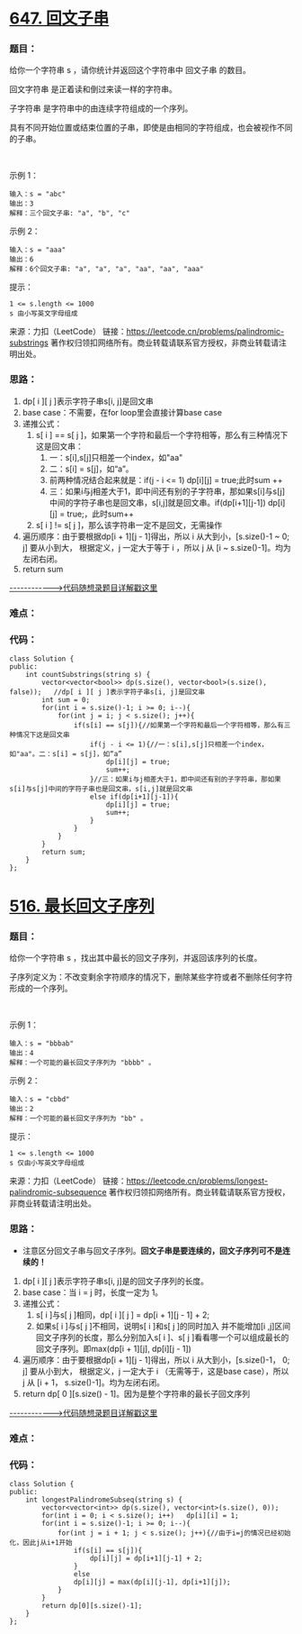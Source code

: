 # [647. 回文子串](https://leetcode.cn/problems/palindromic-substrings/)
### 题目：
给你一个字符串 s ，请你统计并返回这个字符串中 回文子串 的数目。

回文字符串 是正着读和倒过来读一样的字符串。

子字符串 是字符串中的由连续字符组成的一个序列。

具有不同开始位置或结束位置的子串，即使是由相同的字符组成，也会被视作不同的子串。

 

示例 1：
```
输入：s = "abc"
输出：3
解释：三个回文子串: "a", "b", "c"
```
示例 2：
```
输入：s = "aaa"
输出：6
解释：6个回文子串: "a", "a", "a", "aa", "aa", "aaa"
```

提示：
```
1 <= s.length <= 1000
s 由小写英文字母组成
```
来源：力扣（LeetCode）
链接：https://leetcode.cn/problems/palindromic-substrings
著作权归领扣网络所有。商业转载请联系官方授权，非商业转载请注明出处。

### 思路：
1. dp[ i ][ j ]表示字符子串s[i, j]是回文串
2. base case：不需要，在for loop里会直接计算base case
3. 递推公式：
   1. s[ i ] == s[ j ]，如果第一个字符和最后一个字符相等，那么有三种情况下这是回文串：
      1. 一：s[i],s[j]只相差一个index，如"aa"
      2. 二：s[i] = s[j]，如“a”。
      3. 前两种情况结合起来就是：if(j - i <= 1)   dp[i][j] = true;此时sum ++
      4. 三：如果i与j相差大于1，即中间还有别的子字符串，那如果s[i]与s[j]中间的字符子串也是回文串，s[i,j]就是回文串。if(dp[i+1][j-1])    dp[i][j] = true;，此时sum++
   2. s[ i ] != s[ j ]，那么该字符串一定不是回文，无需操作
4. 遍历顺序：由于要根据dp[i + 1][j - 1]得出，所以 i 从大到小，[s.size()-1 ~ 0; j] 要从小到大， 根据定义，j 一定大于等于 i ，所以 j 从 [i ~ s.size()-1]。均为左闭右闭。 
5. return sum

[------------>代码随想录题目详解戳这里](https://programmercarl.com/0647.%E5%9B%9E%E6%96%87%E5%AD%90%E4%B8%B2.html)
### 难点：


### 代码：  
```
class Solution {
public:
    int countSubstrings(string s) {
        vector<vector<bool>> dp(s.size(), vector<bool>(s.size(), false));   //dp[ i ][ j ]表示字符子串s[i, j]是回文串
        int sum = 0;
        for(int i = s.size()-1; i >= 0; i--){
            for(int j = i; j < s.size(); j++){
                if(s[i] == s[j]){//如果第一个字符和最后一个字符相等，那么有三种情况下这是回文串
                    if(j - i <= 1){//一：s[i],s[j]只相差一个index，如"aa"。二：s[i] = s[j]，如“a”
                        dp[i][j] = true;
                        sum++;
                    }//三：如果i与j相差大于1，即中间还有别的子字符串，那如果s[i]与s[j]中间的字符子串也是回文串，s[i,j]就是回文串
                    else if(dp[i+1][j-1]){
                        dp[i][j] = true;
                        sum++;
                    }
                }
            }
        }
        return sum;
    }
};
```


# [516. 最长回文子序列](https://leetcode.cn/problems/longest-palindromic-subsequence/)
### 题目：
给你一个字符串 s ，找出其中最长的回文子序列，并返回该序列的长度。

子序列定义为：不改变剩余字符顺序的情况下，删除某些字符或者不删除任何字符形成的一个序列。

 

示例 1：
```
输入：s = "bbbab"
输出：4
解释：一个可能的最长回文子序列为 "bbbb" 。
```
示例 2：
```
输入：s = "cbbd"
输出：2
解释：一个可能的最长回文子序列为 "bb" 。
```

提示：
```
1 <= s.length <= 1000
s 仅由小写英文字母组成
```
来源：力扣（LeetCode）
链接：https://leetcode.cn/problems/longest-palindromic-subsequence
著作权归领扣网络所有。商业转载请联系官方授权，非商业转载请注明出处。

### 思路：
- 注意区分回文子串与回文子序列。**回文子串是要连续的，回文子序列可不是连续的！**
1. dp[ i ][ j ]表示字符子串s[i, j]是的回文子序列的长度。
2. base case：当 i = j 时，长度一定为 1。
3. 递推公式：
   1. s[ i ]与s[ j ]相同，dp[ i ][ j ] = dp[i + 1][j - 1] + 2;
   2. 如果s[ i ]与s[ j ]不相同，说明s[ i ]和s[ j ]的同时加入 并不能增加[i ,j]区间回文子序列的长度，那么分别加入s[ i ]、s[ j ]看看哪一个可以组成最长的回文子序列。即max(dp[i + 1][j], dp[i][j - 1])
4. 遍历顺序：由于要根据dp[i + 1][j - 1]得出，所以 i 从大到小，[s.size()-1， 0; j] 要从小到大， 根据定义，j 一定大于 i （无需等于，这是base case），所以 j 从 [i + 1， s.size()-1]。均为左闭右闭。 
5. return dp[ 0 ][s.size() - 1]。因为是整个字符串的最长子回文序列

[------------>代码随想录题目详解戳这里](https://programmercarl.com/0516.%E6%9C%80%E9%95%BF%E5%9B%9E%E6%96%87%E5%AD%90%E5%BA%8F%E5%88%97.html  )
### 难点：


### 代码：  
```
class Solution {
public:
    int longestPalindromeSubseq(string s) {
        vector<vector<int>> dp(s.size(), vector<int>(s.size(), 0));
        for(int i = 0; i < s.size(); i++)   dp[i][i] = 1;
        for(int i = s.size()-1; i >= 0; i--){
            for(int j = i + 1; j < s.size(); j++){//由于i=j的情况已经初始化，因此j从i+1开始
                if(s[i] == s[j]){
                    dp[i][j] = dp[i+1][j-1] + 2;
                }
                else
                dp[i][j] = max(dp[i][j-1], dp[i+1][j]);
            }
        }
        return dp[0][s.size()-1];
    }
};
```